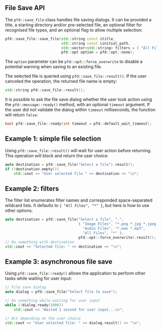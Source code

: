 ## File Save API

The `pfd::save_file` class handles file saving dialogs. It can be provided a title, a starting
directory and/or pre-selected file, an optional filter for recognised file types, and an optional
flag to allow multiple selection:

```cpp
pfd::save_file::save_file(std::string const &title,
                          std::string const &initial_path,
                          std::vector<std::string> filters = { "All Files", "*" },
                          pfd::opt option = pfd::opt::none);
```

The `option` parameter can be `pfd::opt::force_overwrite` to disable a potential warning when
saving to an existing file.

The selected file is queried using `pfd::save_file::result()`. If the user canceled the
operation, the returned file name is empty:

```cpp
std::string pfd::save_file::result();
```

It is possible to ask the file save dialog whether the user took action using the
`pfd::message::ready()` method, with an optional `timeout` argument. If the user did not validate
the dialog within `timeout` milliseconds, the function will return `false`:

```cpp
bool pfd::save_file::ready(int timeout = pfd::default_wait_timeout);
```

## Example 1: simple file selection

Using `pfd::save_file::result()` will wait for user action before returning. This operation will
block and return the user choice:

```cpp
auto destination = pfd::save_file("Select a file").result();
if (!destination.empty())
    std::cout << "User selected file " << destination << "\n";
```

## Example 2: filters

The filter list enumerates filter names and corresponded space-separated wildcard lists. It
defaults to `{ "All Files", "*" }`, but here is how to use other options:

```cpp
auto destination = pfd::save_file("Select a file", ".",
                                  { "Image Files", "*.png *.jpg *.jpeg *.bmp",
                                    "Audio Files", "*.wav *.mp3",
                                    "All Files", "*" },
                                  pfd::opt::force_overwrite).result();
// Do something with destination
std::cout << "Selected file: " << destination << "\n";
```

## Example 3: asynchronous file save

Using `pfd::save_file::ready()` allows the application to perform other tasks while waiting for
user input:

```cpp
// File save dialog
auto dialog = pfd::save_file("Select file to save");

// Do something while waiting for user input
while (!dialog.ready(1000))
    std::cout << "Waited 1 second for user input...\n";

// Act depending on the user choice
std::cout << "User selected file: " << dialog.result() << "\n";
```

